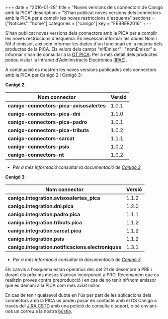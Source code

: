 +++
date        = "2016-01-28"
title       = "Noves versions dels connectors de Canigó amb la PICA"
description = "S'han publicat noves versions dels connectors amb la PICA per a complir les noves restriccions d'esquema"
sections    = ["Notícies", "home"]
categories  = ["canigo"]
key         = "FEBRER2016"
+++

S'han publicat noves versions dels connectors amb la PICA per a complir les noves restriccions d'esquema. És necessari informar les dades Nom i Nif d'emissor, així com informar les dades d'un funcionari en la majoria dels productes de la PICA. Els valors dels camps "nifEmisor" i "nomEmisor" a informar s’han de consultar a la [OT PICA](http://transversals.ctti.intranet.gencat.cat/sol-pica/integracio/). Per a més detall dels productes podeu visitar la Intranet d'Administració Electrònica ([IPAE](http://ipae.intranet.gencat.cat)).

A continuació es mostren les noves versions publicades dels connectors amb la PICA per Canigó 2 i Canigó 3:

__Canigó 2__:

|Nom connector|Versió|
|-----|--------------|
|**canigo-connectors-pica-avisosalertes**|1.0.1|
|**canigo-connectors-pica-dni**|1.1.0|
|**canigo-connectors-pica-padro**|1.0.1|
|**canigo-connectors-pica-tributs**|1.0.2|
|**canigo-connectors-sarcat**|1.1.1|
|**canigo-connectors-psis**|1.0.2|
|**canigo-connectors-nt**|1.0.2|

* _Per a més informació consultar la documentació de [Canigó 2](/canigo-documentacio-versions-anteriors/versio-2/)_

__Canigó 3__:

|Nom connector|Versió|
|-----|--------------|
|**canigo.integration.avisosalertes_pica**|1.1.2|
|**canigo.integration.dni.pica**|1.2.0|
|**canigo.integration.padro.pica**|1.1.1|
|**canigo.integration.tributs.pica**|1.1.2|
|**canigo.integration.sarcat.pica**|1.1.2|
|**canigo.integration.psis**|1.1.2|
|**canigo.integration.notificacions.electroniques**|1.3.1|

* _Per a més informació consultar la documentació de [Canigó 3](/canigo-documentacio-versions-34-integracio/)_

Els canvis a l'esquema estan operatius des del 21 de desembre a PRE i durant els pròxims mesos s'aniran incorporant a PRO. Recomanem que es realitzin proves contra preproducció i en cas de no tenir nif/nom emissor que es demani a la PICA com més aviat millor.

En cas de tenir qualsevol dubte en l'ús per part de les aplicacions dels connectors amb la PICA us podeu posar en contacte amb el CS Caniǵo a través del [JIRA CSTD](https://cstd.ctti.gencat.cat/jiracstd/CAN) amb una petició de consulta o suport, o bé enviant-nos un correu a la nostra [bústia](mailto:oficina-tecnica.canigo.ctti@gencat.cat).
